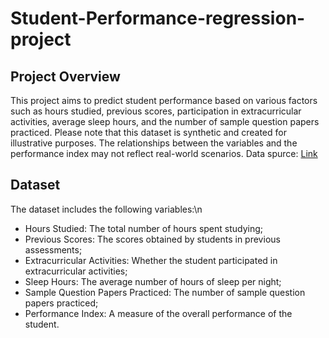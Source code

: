 # Student-Performance-regression-project

## Project Overview
This project aims to predict student performance based on various factors such as hours studied, previous scores, participation in extracurricular activities, average sleep hours, and the number of sample question papers practiced. Please note that this dataset is synthetic and created for illustrative purposes. The relationships between the variables and the performance index may not reflect real-world scenarios.
Data spurce: [Link](https://www.kaggle.com/datasets/nikhil7280/student-performance-multiple-linear-regression)

## Dataset
The dataset includes the following variables:\n

<ul>
  <li>Hours Studied: The total number of hours spent studying;</li>
  <li>Previous Scores: The scores obtained by students in previous assessments;</li>
  <li>Extracurricular Activities: Whether the student participated in extracurricular activities;</li>
  <li>Sleep Hours: The average number of hours of sleep per night;</li>
  <li>Sample Question Papers Practiced: The number of sample question papers practiced;</li>
  <li>Performance Index: A measure of the overall performance of the student.</li>
</ul>
